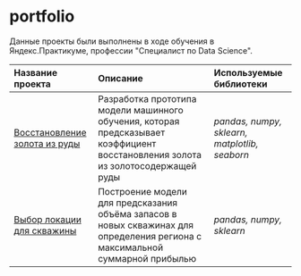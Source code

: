 # portfolio

Данные проекты были выполнены в ходе обучения в Яндекс.Практикуме, профессии "Специалист по Data Science".

| **Название проекта** | **Описание** | **Используемые библиотеки** |
| :-------------------- | :--------------------- |:---------------------------|
| [Восстановление золота из руды](https://github.com/Inna-Mazhorova/portfolio/tree/main/gold) | Разработка прототипа модели машинного обучения, которая предсказывает коэффициент восстановления золота из золотосодержащей руды | *pandas, numpy, sklearn, matplotlib, seaborn* |
| [Выбор локации для скважины](https://github.com/Inna-Mazhorova/portfolio/tree/main/oil) | Построение модели для предсказания объёма запасов в новых скважинах для определения региона с максимальной суммарной прибылью | *pandas, numpy, sklearn* |